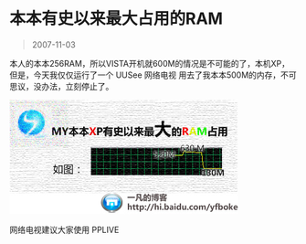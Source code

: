 # 本本有史以来最大占用的RAM 

> 2007-11-03

<div class="pcs-article-content_ptkaiapt4bxy_baiduscarticle" id="detailArticleContent_ptkaiapt4bxy_baiduscarticle">
 <p>
  本人的本本256RAM，所以VISTA开机就600M的情况是不可能的了，本机XP，但是，今天我仅仅运行了一个 UUSee 网络电视 用去了我本本500M的内存，不可思议，没办法，立刻停止了。
 </p>
 <p>
  <img class="blogimg" small="0" src="images/6e1554679e4cfbf8011e398a2a6b3ef9.jpg"/>
 </p>
 <p>
  网络电视建议大家使用 PPLIVE
 </p>
</div>


